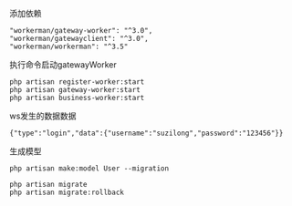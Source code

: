 添加依赖
```
"workerman/gateway-worker": "^3.0",
"workerman/gatewayclient": "^3.0",
"workerman/workerman": "^3.5"
```

执行命令启动gatewayWorker
```
php artisan register-worker:start
php artisan gateway-worker:start
php artisan business-worker:start
```

ws发生的数据数据
```
{"type":"login","data":{"username":"suzilong","password":"123456"}}
```

生成模型
```
php artisan make:model User --migration

php artisan migrate
php artisan migrate:rollback
```